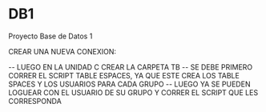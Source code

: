 # DB1
Proyecto Base de Datos 1

CREAR UNA NUEVA CONEXION:

-- LUEGO EN LA UNIDAD C CREAR LA CARPETA TB
-- SE DEBE PRIMERO CORRER EL SCRIPT TABLE ESPACES, YA QUE ESTE CREA LOS TABLE SPACES Y LOS USUARIOS PARA CADA GRUPO
-- LUEGO YA SE PUEDEN LOGUEAR CON EL USUARIO DE SU GRUPO Y CORRER EL SCRIPT QUE LES CORRESPONDA
